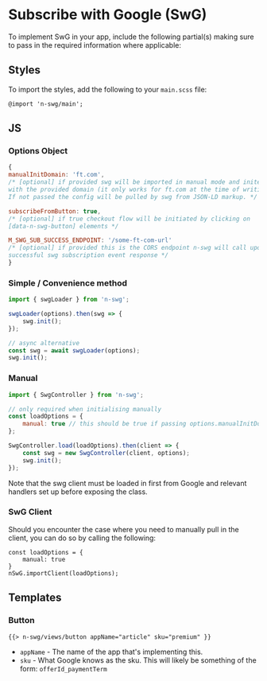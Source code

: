 #  Subscribe with Google (SwG)

To implement SwG in your app, include the following partial(s) making sure to pass in the required information where applicable:

## Styles

To import the styles, add the following to your `main.scss` file:

```
@import 'n-swg/main';
```

## JS

### Options Object
```javascript
{
manualInitDomain: 'ft.com',
/* [optional] if provided swg will be imported in manual mode and inited
with the provided domain (it only works for ft.com at the time of writing).
If not passed the config will be pulled by swg from JSON-LD markup. */

subscribeFromButton: true,
/* [optional] if true checkout flow will be initiated by clicking on
[data-n-swg-button] elements */

M_SWG_SUB_SUCCESS_ENDPOINT: '/some-ft-com-url'
/* [optional] if provided this is the CORS endpoint n-swg will call upon a
successful swg subscription event response */
}
```

### Simple / Convenience method
```javascript
import { swgLoader } from 'n-swg';

swgLoader(options).then(swg => {
	swg.init();
});

// async alternative
const swg = await swgLoader(options);
swg.init();
```

### Manual
```javascript
import { SwgController } from 'n-swg';

// only required when initialising manually
const loadOptions = {
	manual: true // this should be true if passing options.manualInitDomain
};

SwgController.load(loadOptions).then(client => {
	const swg = new SwgController(client, options);
	swg.init();
});
```

Note that the swg client must be loaded in first from Google and relevant handlers set up before exposing the class.

### SwG Client

Should you encounter the case where you need to manually pull in the client, you can do so by calling the following:

```
const loadOptions = {
	manual: true
}
nSwG.importClient(loadOptions);
```

## Templates

### Button

```
{{> n-swg/views/button appName="article" sku="premium" }}
```

+ `appName` - The name of the app that's implementing this.
+ `sku` - What Google knows as the sku. This will likely be something of the form: `offerId_paymentTerm`